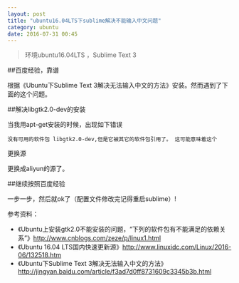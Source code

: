 ```yaml
---
layout: post
title: "ubuntu16.04LTS下sublime解决不能输入中文问题"
category: ubuntu
date: 2016-07-31 00:45
---
```


>环境ubuntu16.04LTS ，Sublime Text 3

##百度经验，靠谱

根据《Ubuntu下Sublime Text 3解决无法输入中文的方法》安装。然而遇到了下面的这个问题。

##解决libgtk2.0-dev的安装

当我用apt-get安装的时候，出现如下错误

```
没有可用的软件包 libgtk2.0-dev,但是它被其它的软件包引用了。 这可能意味着这个
```
更换源

更换成aliyun的源了。

##继续按照百度经验

一步一步，然后就ok了（配置文件修改完记得重启sublime）!

参考资料：

* 《Ubuntu上安装gtk2.0不能安装的问题，“下列的软件包有不能满足的依赖关系”》<http://www.cnblogs.com/zeze/p/linux1.html>
* 《Ubuntu 16.04 LTS国内快速更新源》<http://www.linuxidc.com/Linux/2016-06/132518.htm>
* 《Ubuntu下Sublime Text 3解决无法输入中文的方法》<http://jingyan.baidu.com/article/f3ad7d0ff8731609c3345b3b.html>
